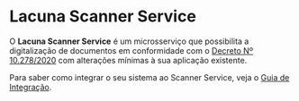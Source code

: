 ﻿# Lacuna Scanner Service

O **Lacuna Scanner Service** é um microsserviço que possibilita a digitalização de documentos em conformidade com o
[Decreto Nº 10.278/2020](http://www.planalto.gov.br/ccivil_03/_Ato2019-2022/2020/Decreto/D10278.htm) com alterações
mínimas à sua aplicação existente.

Para saber como integrar o seu sistema ao Scanner Service, veja o [Guia de Integração](integration/index.md).
